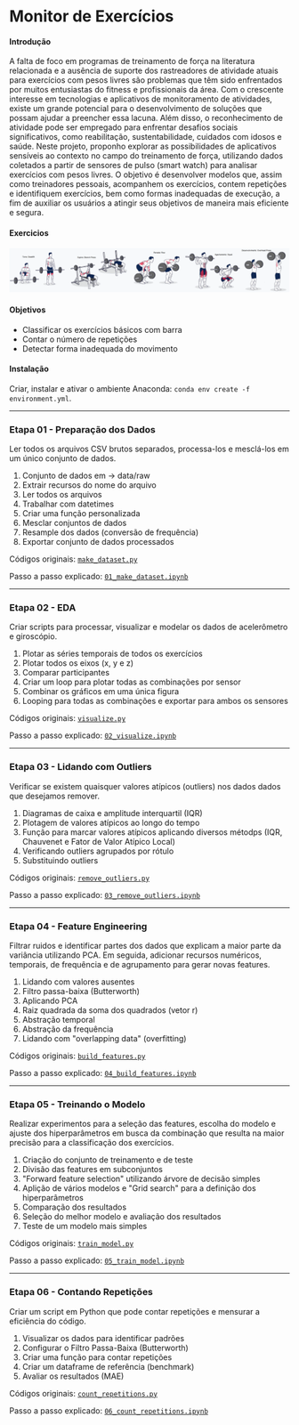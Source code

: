 # Monitor de Exercícios

#### Introdução
A falta de foco em programas de treinamento de força na literatura relacionada e a ausência de suporte dos rastreadores de atividade atuais 
para exercícios com pesos livres são problemas que têm sido enfrentados por muitos entusiastas do fitness e profissionais da área. Com o crescente 
interesse em tecnologias e aplicativos de monitoramento de atividades, existe um grande potencial para o desenvolvimento de soluções que possam ajudar 
a preencher essa lacuna. Além disso, o reconhecimento de atividade pode ser empregado para enfrentar desafios sociais significativos, como reabilitação, 
sustentabilidade, cuidados com idosos e saúde. Neste projeto, proponho explorar as possibilidades de aplicativos sensíveis ao contexto no campo do 
treinamento de força, utilizando dados coletados a partir de sensores de pulso (smart watch) para analisar exercícios com pesos livres. O objetivo é 
desenvolver modelos que, assim como treinadores pessoais, acompanhem os exercícios, contem repetições e identifiquem exercícios, bem como formas 
inadequadas de execução, a fim de auxiliar os usuários a atingir seus objetivos de maneira mais eficiente e segura.

#### Exercicios
![exercise examples](img/exercicios_basicos.png)



#### Objetivos
* Classificar os exercícios básicos com barra
* Contar o número de repetições
* Detectar forma inadequada do movimento

#### Instalação
Criar, instalar e ativar o ambiente  Anaconda: `conda env create -f environment.yml`.

---
### **Etapa 01 - Preparação dos Dados**
Ler todos os arquivos CSV brutos separados, processa-los e mesclá-los em um único conjunto de dados.
1. Conjunto de dados em → data/raw
2. Extrair recursos do nome do arquivo
3. Ler todos os arquivos
4. Trabalhar com datetimes
5. Criar uma função personalizada
6. Mesclar conjuntos de dados
7. Resample dos dados (conversão de frequência)
8. Exportar conjunto de dados processados

Códigos originais: [`make_dataset.py`](src/data/make_dataset.py)

Passo a passo explicado: [`01_make_dataset.ipynb`](notebooks/01_make_dataset.ipynb)

---
### **Etapa 02 - EDA**
Criar scripts para processar, visualizar e modelar os dados de acelerômetro e giroscópio. 

1. Plotar as séries temporais de todos os exercícios
2. Plotar todos os eixos (x, y e z)
3. Comparar participantes
4. Criar um loop para plotar todas as combinações por sensor
5. Combinar os gráficos em uma única figura
6. Looping para todas as combinações e exportar para ambos os sensores

Códigos originais: [`visualize.py`](src/visualization/visualize.py)

Passo a passo explicado: [`02_visualize.ipynb`](notebooks/02_visualize.ipynb)

---
### **Etapa 03 - Lidando com Outliers**
Verificar se existem quaisquer valores atípicos (outliers) nos dados dados que desejamos remover.

1. Diagramas de caixa e amplitude interquartil (IQR)
2. Plotagem de valores atípicos ao longo do tempo
3. Função para marcar valores atípicos aplicando diversos métodps (IQR, Chauvenet e Fator de Valor Atípico Local)
4. Verificando outliers agrupados por rótulo
5. Substituindo outliers


Códigos originais: [`remove_outliers.py`](src/features/remove_outliers.py)

Passo a passo explicado: [`03_remove_outliers.ipynb`](notebooks/03_remove_outliers.ipynb)

---
### **Etapa 04 - Feature Engineering**
Filtrar ruidos e identificar partes dos dados que explicam a maior parte da variância utilizando PCA. Em seguida, adicionar recursos numéricos, temporais, de frequência e de agrupamento
para gerar novas features.


1. Lidando com valores ausentes
2. Filtro passa-baixa (Butterworth)
3. Aplicando PCA
4. Raiz quadrada da soma dos quadrados (vetor r)
5. Abstração temporal
6. Abstração da frequência
7. Lidando com "overlapping data" (overfitting)


Códigos originais: [`build_features.py`](src/features/build_features.py)

Passo a passo explicado: [`04_build_features.ipynb`](notebooks/04_build_features.ipynb)

---
### **Etapa 05 - Treinando o Modelo**
Realizar experimentos para a seleção das features, escolha do modelo e ajuste dos hiperparâmetros em busca da combinação que resulta na maior precisão para a classificação dos exercícios.


1. Criação do conjunto de treinamento e de teste
2. Divisão das features em subconjuntos
3. "Forward feature selection" utilizando árvore de decisão simples
4. Aplição de vários modelos e "Grid search" para a definição dos hiperparâmetros
5. Comparação dos resultados
6. Seleção do melhor modelo e avaliação dos resultados
7. Teste de um modelo mais simples


Códigos originais: [`train_model.py`](src/models/train_model.py)

Passo a passo explicado: [`05_train_model.ipynb`](notebooks/05_train_model.ipynb)

---
### **Etapa 06 - Contando Repetições**
Criar um script em Python que pode contar repetições e mensurar a eficiência do código.

1. Visualizar os dados para identificar padrões
2. Configurar o Filtro Passa-Baixa (Butterworth)
3. Criar uma função para contar repetições
4. Criar um dataframe de referência (benchmark)
5. Avaliar os resultados (MAE)


Códigos originais: [`count_repetitions.py`](src/features/count_repetitions.py)

Passo a passo explicado: [`06_count_repetitions.ipynb`](notebooks/06_count_repetitions.ipynb)










